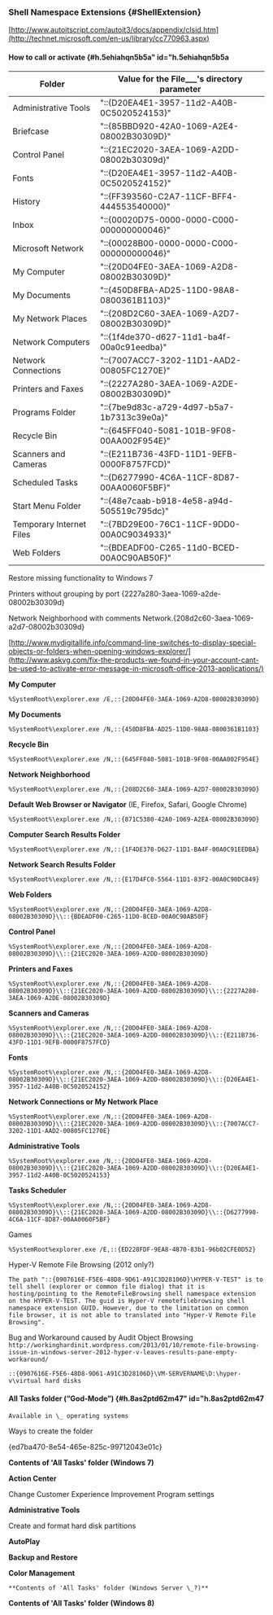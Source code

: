 ### Shell Namespace Extensions {#ShellExtension}

[http://www.autoitscript.com/autoit3/docs/appendix/clsid.htm](http://technet.microsoft.com/en-us/library/cc770963.aspx)

#### How to call or activate {#h.5ehiahqn5b5a" id="h.5ehiahqn5b5a

| **Folder**               | **Value for the File\_\_\_'s directory parameter** |
| ------------------------ | -------------------------------------------------- |
| Administrative Tools     | "::{D20EA4E1-3957-11d2-A40B-0C5020524153}"         |
| Briefcase                | "::{85BBD920-42A0-1069-A2E4-08002B30309D}"         |
| Control Panel            | "::{21EC2020-3AEA-1069-A2DD-08002b30309d}"         |
| Fonts                    | "::{D20EA4E1-3957-11d2-A40B-0C5020524152}"         |
| History                  | "::{FF393560-C2A7-11CF-BFF4-444553540000}"         |
| Inbox                    | "::{00020D75-0000-0000-C000-000000000046}"         |
| Microsoft Network        | "::{00028B00-0000-0000-C000-000000000046}"         |
| My Computer              | "::{20D04FE0-3AEA-1069-A2D8-08002B30309D}"         |
| My Documents             | "::{450D8FBA-AD25-11D0-98A8-0800361B1103}"         |
| My Network Places        | "::{208D2C60-3AEA-1069-A2D7-08002B30309D}"         |
| Network Computers        | "::{1f4de370-d627-11d1-ba4f-00a0c91eedba}"         |
| Network Connections      | "::{7007ACC7-3202-11D1-AAD2-00805FC1270E}"         |
| Printers and Faxes       | "::{2227A280-3AEA-1069-A2DE-08002B30309D}"         |
| Programs Folder          | "::{7be9d83c-a729-4d97-b5a7-1b7313c39e0a}"         |
| Recycle Bin              | "::{645FF040-5081-101B-9F08-00AA002F954E}"         |
| Scanners and Cameras     | "::{E211B736-43FD-11D1-9EFB-0000F8757FCD}"         |
| Scheduled Tasks          | "::{D6277990-4C6A-11CF-8D87-00AA0060F5BF}"         |
| Start Menu Folder        | "::{48e7caab-b918-4e58-a94d-505519c795dc}"         |
| Temporary Internet Files | "::{7BD29E00-76C1-11CF-9DD0-00A0C9034933}"         |
| Web Folders              | "::{BDEADF00-C265-11d0-BCED-00A0C90AB50F}"         |

Restore missing functionality to Windows 7

Printers without grouping by port {2227a280-3aea-1069-a2de-08002b30309d}

Network Neighborhood with comments Network.{208d2c60-3aea-1069-a2d7-08002b30309d}

[http://www.mydigitallife.info/command-line-switches-to-display-special-objects-or-folders-when-opening-windows-explorer/](http://www.askvg.com/fix-the-products-we-found-in-your-account-cant-be-used-to-activate-error-message-in-microsoft-office-2013-applications/)

**My Computer**

``%SystemRoot%\explorer.exe /E,::{20D04FE0-3AEA-1069-A2D8-08002B30309D}``

**My Documents**

``%SystemRoot%\explorer.exe /N,::{450D8FBA-AD25-11D0-98A8-0800361B1103}``

**Recycle Bin**

``%SystemRoot%\explorer.exe /N,::{645FF040-5081-101B-9F08-00AA002F954E}``

**Network Neighborhood**

``%SystemRoot%\explorer.exe /N,::{208D2C60-3AEA-1069-A2D7-08002B30309D}``

**Default Web Browser or Navigator** (IE, Firefox, Safari, Google Chrome)

``%SystemRoot%\explorer.exe /N,::{871C5380-42A0-1069-A2EA-08002B30309D}``

**Computer Search Results Folder**

``%SystemRoot%\explorer.exe /N,::{1F4DE370-D627-11D1-BA4F-00A0C91EEDBA}``

**Network Search Results Folder**

``%SystemRoot%\explorer.exe /N,::{E17D4FC0-5564-11D1-83F2-00A0C90DC849}``

**Web Folders**

``%SystemRoot%\explorer.exe /N,::{20D04FE0-3AEA-1069-A2D8-08002B30309D}\\::{BDEADF00-C265-11D0-BCED-00A0C90AB50F}``

**Control Panel**

``%SystemRoot%\explorer.exe /N,::{20D04FE0-3AEA-1069-A2D8-08002B30309D}\\::{21EC2020-3AEA-1069-A2DD-08002B30309D}``

**Printers and Faxes**

``%SystemRoot%\explorer.exe /N,::{20D04FE0-3AEA-1069-A2D8-08002B30309D}\\::{21EC2020-3AEA-1069-A2DD-08002B30309D}\\::{2227A280-3AEA-1069-A2DE-08002B30309D}``

**Scanners and Cameras**

``%SystemRoot%\explorer.exe /N,::{20D04FE0-3AEA-1069-A2D8-08002B30309D}\\::{21EC2020-3AEA-1069-A2DD-08002B30309D}\\::{E211B736-43FD-11D1-9EFB-0000F8757FCD}``

**Fonts**

``%SystemRoot%\explorer.exe /N,::{20D04FE0-3AEA-1069-A2D8-08002B30309D}\\::{21EC2020-3AEA-1069-A2DD-08002B30309D}\\::{D20EA4E1-3957-11d2-A40B-0C5020524152}``

**Network Connections or My Network Place**

``%SystemRoot%\explorer.exe /N,::{20D04FE0-3AEA-1069-A2D8-08002B30309D}\\::{21EC2020-3AEA-1069-A2DD-08002B30309D}\\::{7007ACC7-3202-11D1-AAD2-00805FC1270E}``

**Administrative Tools**

``%SystemRoot%\explorer.exe /N,::{20D04FE0-3AEA-1069-A2D8-08002B30309D}\\::{21EC2020-3AEA-1069-A2DD-08002B30309D}\\::{D20EA4E1-3957-11d2-A40B-0C5020524153}``

**Tasks Scheduler**

``%SystemRoot%\explorer.exe /N,::{20D04FE0-3AEA-1069-A2D8-08002B30309D}\\::{21EC2020-3AEA-1069-A2DD-08002B30309D}\\::{D6277990-4C6A-11CF-8D87-00AA0060F5BF}``

Games

``%SystemRoot%explorer.exe /E,::{ED228FDF-9EA8-4870-83b1-96b02CFE0D52}``

Hyper-V Remote File Browsing (2012 only?)

``The path "::{0907616E-F5E6-48D8-9D61-A91C3D28106D}\HYPER-V-TEST" is to tell shell (explorer or common file dialog) that it is hosting/pointing to the RemoteFileBrowsing shell namespace extension on the HYPER-V-TEST. The guid is Hyper-V remotefilebrowsing shell namespace extension GUID. However, due to the limitation on common file browser, it is not able to translated into "Hyper-V Remote File Browsing".``

Bug and Workaround caused by Audit Object Browsing `http://workinghardinit.wordpress.com/2013/01/10/remote-file-browsing-issue-in-windows-server-2012-hyper-v-leaves-results-pane-empty-workaround/`

``::{0907616E-F5E6-48D8-9D61-A91C3D28106D}\VM-SERVERNAME\D:\hyper-v\virtual hard disks``

#### All Tasks folder (“God-Mode”) {#h.8as2ptd62m47" id="h.8as2ptd62m47

``Available in \_ operating systems``

Ways to create the folder

{ed7ba470-8e54-465e-825c-99712043e01c}

**Contents of 'All Tasks' folder (Windows 7)**

**Action Center**

Change Customer Experience Improvement Program settings

**Administrative Tools**

Create and format hard disk partitions

**AutoPlay**

**Backup and Restore**

**Color Management**

``**Contents of 'All Tasks' folder (Windows Server \_?)**``

**Contents of 'All Tasks' folder (Windows 8)**
